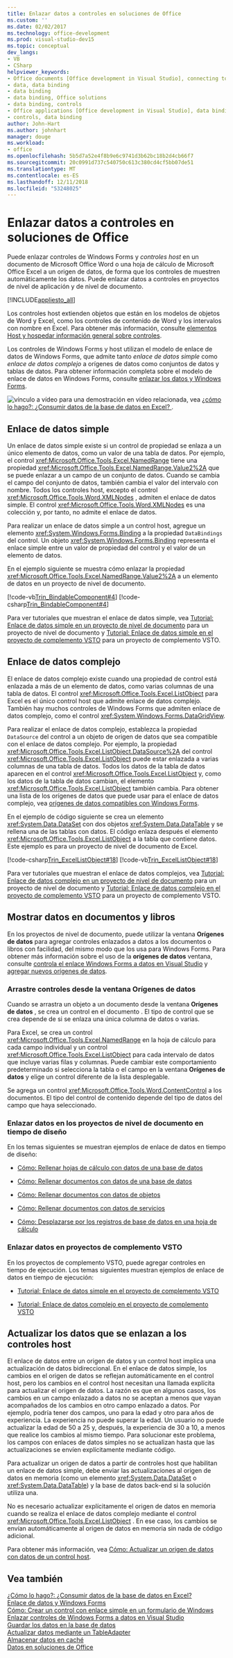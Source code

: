 ```yaml
---
title: Enlazar datos a controles en soluciones de Office
ms.custom: ''
ms.date: 02/02/2017
ms.technology: office-development
ms.prod: visual-studio-dev15
ms.topic: conceptual
dev_langs:
- VB
- CSharp
helpviewer_keywords:
- Office documents [Office development in Visual Studio], connecting to data
- data, data binding
- data binding
- data binding, Office solutions
- data binding, controls
- Office applications [Office development in Visual Studio], data binding
- controls, data binding
author: John-Hart
ms.author: johnhart
manager: douge
ms.workload:
- office
ms.openlocfilehash: 5b5d7a52e4f8b9e6c9741d3b62bc18b2d4cb66f7
ms.sourcegitcommit: 20c0991d737c540750c613c380cd4cf5bb07de51
ms.translationtype: MT
ms.contentlocale: es-ES
ms.lasthandoff: 12/11/2018
ms.locfileid: "53248025"
---
```

# <a name="bind-data-to-controls-in-office-solutions"></a>Enlazar datos a controles en soluciones de Office
  Puede enlazar controles de Windows Forms y *controles host* en un documento de Microsoft Office Word o una hoja de cálculo de Microsoft Office Excel a un origen de datos, de forma que los controles de muestren automáticamente los datos. Puede enlazar datos a controles en proyectos de nivel de aplicación y de nivel de documento.  
  
 [!INCLUDE[appliesto_all](../vsto/includes/appliesto-all-md.md)]  
  
 Los controles host extienden objetos que están en los modelos de objetos de Word y Excel, como los controles de contenido de Word y los intervalos con nombre en Excel. Para obtener más información, consulte [elementos Host y hospedar información general sobre controles](../vsto/host-items-and-host-controls-overview.md).  
  
 Los controles de Windows Forms y host utilizan el modelo de enlace de datos de Windows Forms, que admite tanto *enlace de datos simple* como *enlace de datos complejo* a orígenes de datos como conjuntos de datos y tablas de datos. Para obtener información completa sobre el modelo de enlace de datos en Windows Forms, consulte [enlazar los datos y Windows Forms](/dotnet/framework/winforms/data-binding-and-windows-forms).  
  
 ![vínculo a vídeo](../vsto/media/playvideo.gif "vínculo al vídeo") para una demostración en vídeo relacionada, vea [¿cómo lo hago?: ¿Consumir datos de la base de datos en Excel? ](http://go.microsoft.com/fwlink/?LinkID=130287).  
  
## <a name="simple-data-binding"></a>Enlace de datos simple  
 Un enlace de datos simple existe si un control de propiedad se enlaza a un único elemento de datos, como un valor de una tabla de datos. Por ejemplo, el control <xref:Microsoft.Office.Tools.Excel.NamedRange> tiene una propiedad <xref:Microsoft.Office.Tools.Excel.NamedRange.Value2%2A> que se puede enlazar a un campo de un conjunto de datos. Cuando se cambia el campo del conjunto de datos, también cambia el valor del intervalo con nombre. Todos los controles host, excepto el control <xref:Microsoft.Office.Tools.Word.XMLNodes> , admiten el enlace de datos simple. El control <xref:Microsoft.Office.Tools.Word.XMLNodes> es una colección y, por tanto, no admite el enlace de datos.  
  
 Para realizar un enlace de datos simple a un control host, agregue un elemento <xref:System.Windows.Forms.Binding> a la propiedad `DataBindings` del control. Un objeto <xref:System.Windows.Forms.Binding> representa el enlace simple entre un valor de propiedad del control y el valor de un elemento de datos.  
  
 En el ejemplo siguiente se muestra cómo enlazar la propiedad <xref:Microsoft.Office.Tools.Excel.NamedRange.Value2%2A> a un elemento de datos en un proyecto de nivel de documento.  
  
 [!code-vb[Trin_BindableComponent#4](../vsto/codesnippet/VisualBasic/Trin_BindableComponent/Sheet1.vb#4)]
 [!code-csharp[Trin_BindableComponent#4](../vsto/codesnippet/CSharp/Trin_BindableComponent/Sheet1.cs#4)]  
  
 Para ver tutoriales que muestran el enlace de datos simple, vea [Tutorial: Enlace de datos simple en un proyecto de nivel de documento](../vsto/walkthrough-simple-data-binding-in-a-document-level-project.md) para un proyecto de nivel de documento y [Tutorial: Enlace de datos simple en el proyecto de complemento VSTO](../vsto/walkthrough-simple-data-binding-in-vsto-add-in-project.md) para un proyecto de complemento VSTO.  
  
## <a name="complex-data-binding"></a>Enlace de datos complejo  
 El enlace de datos complejo existe cuando una propiedad de control está enlazada a más de un elemento de datos, como varias columnas de una tabla de datos. El control <xref:Microsoft.Office.Tools.Excel.ListObject> para Excel es el único control host que admite enlace de datos complejo. También hay muchos controles de Windows Forms que admiten enlace de datos complejo, como el control <xref:System.Windows.Forms.DataGridView>.  
  
 Para realizar el enlace de datos complejo, establezca la propiedad `DataSource` del control a un objeto de origen de datos que sea compatible con el enlace de datos complejo. Por ejemplo, la propiedad <xref:Microsoft.Office.Tools.Excel.ListObject.DataSource%2A> del control <xref:Microsoft.Office.Tools.Excel.ListObject> puede estar enlazada a varias columnas de una tabla de datos. Todos los datos de la tabla de datos aparecen en el control <xref:Microsoft.Office.Tools.Excel.ListObject> y, como los datos de la tabla de datos cambian, el elemento <xref:Microsoft.Office.Tools.Excel.ListObject> también cambia. Para obtener una lista de los orígenes de datos que puede usar para el enlace de datos complejo, vea [orígenes de datos compatibles con Windows Forms](/dotnet/framework/winforms/data-sources-supported-by-windows-forms).  
  
 En el ejemplo de código siguiente se crea un elemento <xref:System.Data.DataSet> con dos objetos <xref:System.Data.DataTable> y se rellena una de las tablas con datos. El código enlaza después el elemento <xref:Microsoft.Office.Tools.Excel.ListObject> a la tabla que contiene datos. Este ejemplo es para un proyecto de nivel de documento de Excel.  
  
 [!code-csharp[Trin_ExcelListObject#18](../vsto/codesnippet/CSharp/Trin_ExcelListObject/Trin_ExcelListObject.cs#18)]
 [!code-vb[Trin_ExcelListObject#18](../vsto/codesnippet/VisualBasic/Trin_ExcelListObject/Sheet1.vb#18)]  
  
 Para ver tutoriales que muestran el enlace de datos complejos, vea [Tutorial: Enlace de datos complejo en un proyecto de nivel de documento](../vsto/walkthrough-complex-data-binding-in-a-document-level-project.md) para un proyecto de nivel de documento y [Tutorial: Enlace de datos complejo en el proyecto de complemento VSTO](../vsto/walkthrough-complex-data-binding-in-vsto-add-in-project.md) para un proyecto de complemento VSTO.  
  
## <a name="display-data-in-documents-and-workbooks"></a>Mostrar datos en documentos y libros  
 En los proyectos de nivel de documento, puede utilizar la ventana **Orígenes de datos** para agregar controles enlazados a datos a los documentos o libros con facilidad, del mismo modo que los usa para Windows Forms. Para obtener más información sobre el uso de la **orígenes de datos** ventana, consulte [controla el enlace Windows Forms a datos en Visual Studio](../data-tools/bind-windows-forms-controls-to-data-in-visual-studio.md) y [agregar nuevos orígenes de datos](../data-tools/add-new-data-sources.md).  
  
### <a name="drag-controls-from-the-data-sources-window"></a>Arrastre controles desde la ventana Orígenes de datos  
 Cuando se arrastra un objeto a un documento desde la ventana **Orígenes de datos** , se crea un control en el documento . El tipo de control que se crea depende de si se enlaza una única columna de datos o varias.  
  
 Para Excel, se crea un control <xref:Microsoft.Office.Tools.Excel.NamedRange> en la hoja de cálculo para cada campo individual y un control <xref:Microsoft.Office.Tools.Excel.ListObject> para cada intervalo de datos que incluye varias filas y columnas. Puede cambiar este comportamiento predeterminado si selecciona la tabla o el campo en la ventana **Orígenes de datos** y elige un control diferente de la lista desplegable.  
  
 Se agrega un control <xref:Microsoft.Office.Tools.Word.ContentControl> a los documentos. El tipo del control de contenido depende del tipo de datos del campo que haya seleccionado.  
  
### <a name="bind-data-in-document-level-projects-at-design-time"></a>Enlazar datos en los proyectos de nivel de documento en tiempo de diseño  
 En los temas siguientes se muestran ejemplos de enlace de datos en tiempo de diseño:  
  
-   [Cómo: Rellenar hojas de cálculo con datos de una base de datos](../vsto/how-to-populate-worksheets-with-data-from-a-database.md)  
  
-   [Cómo: Rellenar documentos con datos de una base de datos](../vsto/how-to-populate-documents-with-data-from-a-database.md)  
  
-   [Cómo: Rellenar documentos con datos de objetos](../vsto/how-to-populate-documents-with-data-from-objects.md)  
  
-   [Cómo: Rellenar documentos con datos de servicios](../vsto/how-to-populate-documents-with-data-from-services.md)  
  
-   [Cómo: Desplazarse por los registros de base de datos en una hoja de cálculo](../vsto/how-to-scroll-through-database-records-in-a-worksheet.md)  
  
### <a name="bind-data-in-vsto-add-in-projects"></a>Enlazar datos en proyectos de complemento VSTO  
 En los proyectos de complemento VSTO, puede agregar controles en tiempo de ejecución. Los temas siguientes muestran ejemplos de enlace de datos en tiempo de ejecución:  
  
-   [Tutorial: Enlace de datos simple en el proyecto de complemento VSTO](../vsto/walkthrough-simple-data-binding-in-vsto-add-in-project.md)  
  
-   [Tutorial: Enlace de datos complejo en el proyecto de complemento VSTO](../vsto/walkthrough-complex-data-binding-in-vsto-add-in-project.md)  
  
## <a name="update-data-that-is-bound-to-host-controls"></a>Actualizar los datos que se enlazan a los controles host  
 El enlace de datos entre un origen de datos y un control host implica una actualización de datos bidireccional. En el enlace de datos simple, los cambios en el origen de datos se reflejan automáticamente en el control host, pero los cambios en el control host necesitan una llamada explícita para actualizar el origen de datos. La razón es que en algunos casos, los cambios en un campo enlazado a datos no se aceptan a menos que vayan acompañados de los cambios en otro campo enlazado a datos. Por ejemplo, podría tener dos campos, uno para la edad y otro para años de experiencia. La experiencia no puede superar la edad. Un usuario no puede actualizar la edad de 50 a 25 y, después, la experiencia de 30 a 10, a menos que realice los cambios al mismo tiempo. Para solucionar este problema, los campos con enlaces de datos simples no se actualizan hasta que las actualizaciones se envíen explícitamente mediante código.  
  
 Para actualizar un origen de datos a partir de controles host que habilitan un enlace de datos simple, debe enviar las actualizaciones al origen de datos en memoria (como un elemento <xref:System.Data.DataSet> o <xref:System.Data.DataTable>) y la base de datos back-end si la solución utiliza una.  
  
 No es necesario actualizar explícitamente el origen de datos en memoria cuando se realiza el enlace de datos complejo mediante el control <xref:Microsoft.Office.Tools.Excel.ListObject> . En ese caso, los cambios se envían automáticamente al origen de datos en memoria sin nada de código adicional.  
  
 Para obtener más información, vea [Cómo: Actualizar un origen de datos con datos de un control host](../vsto/how-to-update-a-data-source-with-data-from-a-host-control.md).  
  
## <a name="see-also"></a>Vea también  
 [¿Cómo lo hago?: ¿Consumir datos de la base de datos en Excel?](http://go.microsoft.com/fwlink/?LinkID=130287)   
 [Enlace de datos y Windows Forms](/dotnet/framework/winforms/data-binding-and-windows-forms)   
 [Cómo: Crear un control con enlace simple en un formulario de Windows](/dotnet/framework/winforms/how-to-create-a-simple-bound-control-on-a-windows-form)   
 [Enlazar controles de Windows Forms a datos en Visual Studio](../data-tools/bind-windows-forms-controls-to-data-in-visual-studio.md)   
 [Guardar los datos en la base de datos](../data-tools/save-data-back-to-the-database.md)    
 [Actualizar datos mediante un TableAdapter](../data-tools/update-data-by-using-a-tableadapter.md)    
 [Almacenar datos en caché](../vsto/caching-data.md)   
 [Datos en soluciones de Office](../vsto/data-in-office-solutions.md)  
  
  